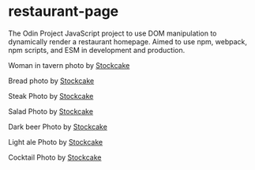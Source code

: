 # restaurant-page
The Odin Project JavaScript project to use DOM manipulation to dynamically render a restaurant homepage. Aimed to use npm, webpack, npm scripts, and ESM in development and production.

Woman in tavern photo by <a href="https://stockcake.com/i/medieval-tavern-joy_752875_804181">Stockcake</a>

Bread photo by <a href="https://stockcake.com/i/artisan-bread-loaf_690657_864842">Stockcake</a>

Steak Photo by <a href="https://stockcake.com/i/grilled-steak-dinner_856783_984335">Stockcake</a>

Salad Photo by <a href="https://stockcake.com/i/gourmet-beet-salad_1036647_277944">Stockcake</a>

Dark beer Photo by <a href="https://stockcake.com/i/pouring-dark-beer_292597_59421">Stockcake</a>

Light ale Photo by <a href="https://stockcake.com/i/chilled-amber-ale_360086_577293">Stockcake</a>

Cocktail Photo by <a href="https://stockcake.com/i/chilled-citrus-cocktail_896225_1145864">Stockcake</a>